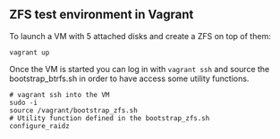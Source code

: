 ## ZFS test environment in Vagrant

To launch a VM with 5 attached disks and create a ZFS on top of them:

```
vagrant up
```

Once the VM is started you can log in with `vagrant ssh` and source the bootstrap_btrfs.sh in order to have access some utility functions.

```
# vagrant ssh into the VM
sudo -i
source /vagrant/bootstrap_zfs.sh
# Utility function defined in the bootstrap_zfs.sh
configure_raidz
```
